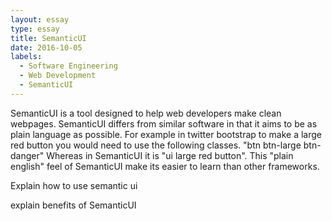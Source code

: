 ```yaml
---
layout: essay
type: essay
title: SemanticUI
date: 2016-10-05
labels:
  - Software Engineering
  - Web Development
  - SemanticUI
---
```


SemanticUI is a tool designed to help web developers make clean webpages.
SemanticUI differs from similar software in that it aims to be as plain language as possible.
For example in twitter bootstrap to make a large red button you would need to use the following classes.
"btn btn-large btn-danger"
Whereas in SemanticUI it is "ui large red button".
This "plain english" feel of SemanticUI make its easier to learn than other frameworks.

Explain how to use semantic ui

explain benefits of SemanticUI
